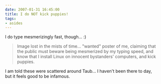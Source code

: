 ```yaml
---
date: 2007-01-31 16:45:00
title: I do NOT kick puppies!
tags:
- asides
---
```


I do type mesmerizingly fast, though... :)

> Image lost in the mists of time... "wanted" poster of me, claiming that the
> public must beware being mesmerized by my typing speed, and know that I
> install Linux on innocent bystanders' computers, and kick puppies.

I am told these were scattered around Taub... I haven't been there to day, but it feels good to be infamous.
